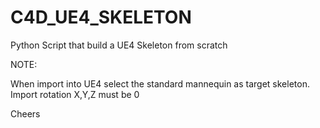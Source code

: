# C4D_UE4_SKELETON
Python Script that build a UE4 Skeleton from scratch


NOTE: 

When import into UE4 select the standard mannequin as target skeleton. Import rotation X,Y,Z must be 0 

Cheers
